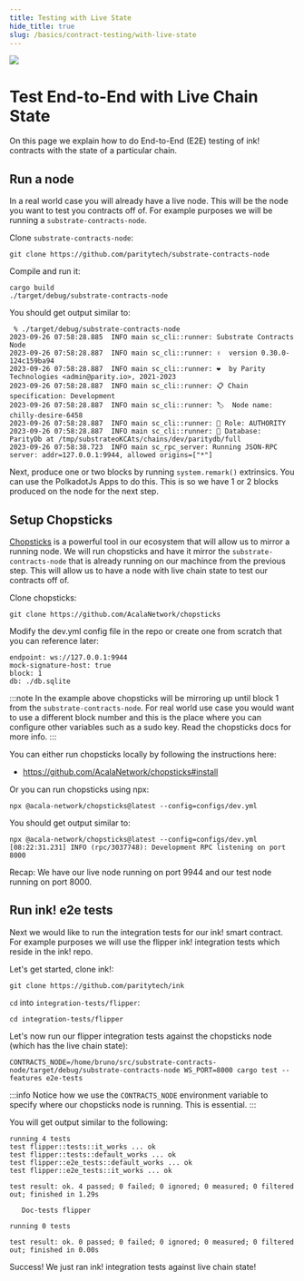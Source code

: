 ```yaml
---
title: Testing with Live State
hide_title: true
slug: /basics/contract-testing/with-live-state
---
```


<img src="/img/title/testing1.svg" className="titlePic" />

# Test End-to-End with Live Chain State

On this page we explain how to do End-to-End (E2E) testing of ink!
contracts with the state of a particular chain.

## Run a node

In a real world case you will already have a live node. This will be the node you want to test you contracts off of. For example purposes we will be running a `substrate-contracts-node`.

Clone `substrate-contracts-node`:

```
git clone https://github.com/paritytech/substrate-contracts-node
```

Compile and run it:

```
cargo build
./target/debug/substrate-contracts-node
```

You should get output similar to:

```
 % ./target/debug/substrate-contracts-node
2023-09-26 07:58:28.885  INFO main sc_cli::runner: Substrate Contracts Node    
2023-09-26 07:58:28.887  INFO main sc_cli::runner: ✌️  version 0.30.0-124c159ba94    
2023-09-26 07:58:28.887  INFO main sc_cli::runner: ❤️  by Parity Technologies <admin@parity.io>, 2021-2023    
2023-09-26 07:58:28.887  INFO main sc_cli::runner: 📋 Chain specification: Development    
2023-09-26 07:58:28.887  INFO main sc_cli::runner: 🏷  Node name: chilly-desire-6458    
2023-09-26 07:58:28.887  INFO main sc_cli::runner: 👤 Role: AUTHORITY    
2023-09-26 07:58:28.887  INFO main sc_cli::runner: 💾 Database: ParityDb at /tmp/substrateoKCAts/chains/dev/paritydb/full    
2023-09-26 07:58:38.723  INFO main sc_rpc_server: Running JSON-RPC server: addr=127.0.0.1:9944, allowed origins=["*"]  
```

Next, produce one or two blocks by running `system.remark()` extrinsics. You can use the PolkadotJs Apps to do this. This is so we have 1 or 2 blocks produced on the node for the next step.

## Setup Chopsticks
[Chopsticks](https://github.com/AcalaNetwork/chopsticks) is a powerful tool in our ecosystem that will allow us to mirror a running node. We will run chopsticks and have it mirror the `substrate-contracts-node` that is already running on our machince from the previous step. This will allow us to have a node with live chain state to test our contracts off of.

Clone chopsticks:

```
git clone https://github.com/AcalaNetwork/chopsticks
```

Modify the dev.yml config file in the repo or create one from scratch that you can reference later:

```
endpoint: ws://127.0.0.1:9944
mock-signature-host: true
block: 1
db: ./db.sqlite
```

:::note
In the example above chopsticks will be mirroring up until block 1 from the `substrate-contracts-node`. For real world use case you would want to use a different block number and this is the place where you can configure other variables such as a sudo key. Read the chopsticks docs for more info.
:::

You can either run chopsticks locally by following the instructions here:
- https://github.com/AcalaNetwork/chopsticks#install

Or you can run chopsticks using npx:

```
npx @acala-network/chopsticks@latest --config=configs/dev.yml
```

You should get output similar to:

```
npx @acala-network/chopsticks@latest --config=configs/dev.yml
[08:22:31.231] INFO (rpc/3037748): Development RPC listening on port 8000
```

Recap: We have our live node running on port 9944 and our test node running on port 8000.

## Run ink! e2e tests

Next we would like to run the integration tests for our ink! smart contract. For example purposes we will use the flipper ink! integration tests which reside in the ink! repo.

Let's get started, clone ink!:

```
git clone https://github.com/paritytech/ink
```

`cd` into `integration-tests/flipper`:

```
cd integration-tests/flipper
```

Let's now run our flipper integration tests against the chopsticks node (which has the live chain state):

```
CONTRACTS_NODE=/home/bruno/src/substrate-contracts-node/target/debug/substrate-contracts-node WS_PORT=8000 cargo test --features e2e-tests
```

:::info
Notice how we use the `CONTRACTS_NODE` environment variable to specify where our chopsticks node is running. This is essential.
:::

You will get output similar to the following:

```
running 4 tests
test flipper::tests::it_works ... ok
test flipper::tests::default_works ... ok
test flipper::e2e_tests::default_works ... ok
test flipper::e2e_tests::it_works ... ok

test result: ok. 4 passed; 0 failed; 0 ignored; 0 measured; 0 filtered out; finished in 1.29s

   Doc-tests flipper

running 0 tests

test result: ok. 0 passed; 0 failed; 0 ignored; 0 measured; 0 filtered out; finished in 0.00s
```

Success! We just ran ink! integration tests against live chain state!
